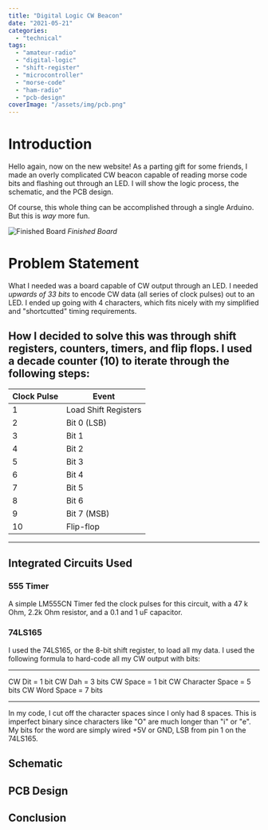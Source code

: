 ```yaml
---
title: "Digital Logic CW Beacon"
date: "2021-05-21"
categories:
  - "technical"
tags:
  - "amateur-radio"
  - "digital-logic"
  - "shift-register"
  - "microcontroller"
  - "morse-code"
  - "ham-radio"
  - "pcb-design"
coverImage: "/assets/img/pcb.png"
---
```

# Introduction

Hello again, now on the new website! As a parting gift for some friends, I made an overly complicated CW beacon capable of reading morse code bits and flashing out through an LED. I will show the logic process, the schematic, and the PCB design.

Of course, this whole thing can be accomplished through a single Arduino. But this is _way_ more fun.

![Finished Board](/assets/img/pcb.png)
_Finished Board_

# Problem Statement

What I needed was a board capable of CW output through an LED. I needed _upwards of 33 bits_ to encode CW data (all series of clock pulses) out to an LED. I ended up going with 4 characters, which fits nicely with my simplified and "shortcutted" timing requirements.

How I decided to solve this was through shift registers, counters, timers, and flip flops. I used a decade counter (10) to iterate through the following steps:
---
| Clock Pulse | Event |
| ----------- | ----------- |
| 1   | Load Shift Registers       |
| 2   | Bit 0 (LSB)       |
| 3   | Bit 1       |
| 4   | Bit 2       |
| 5   | Bit 3       |
| 6   | Bit 4       |
| 7   | Bit 5       |
| 8   | Bit 6       |
| 9   | Bit 7 (MSB)      |
| 10  | Flip-flop       |
---

## Integrated Circuits Used

### 555 Timer
  A simple LM555CN Timer fed the clock pulses for this circuit, with a 47 k Ohm, 2.2k Ohm resistor, and a 0.1 and 1 uF capacitor.

### 74LS165

I used the 74LS165, or the 8-bit shift register, to load all my data. I used the following formula to hard-code all my CW output with bits:

---
  CW Dit = 1 bit
  CW Dah = 3 bits
  CW Space = 1 bit
  CW Character Space = 5 bits
  CW Word Space = 7 bits

---

In my code, I cut off the character spaces since I only had 8 spaces. This is imperfect binary since characters like "O" are much longer than "i" or "e". My bits for the word are simply wired +5V or GND, LSB from pin 1 on the 74LS165.

### 

## Schematic

## PCB Design

## Conclusion
